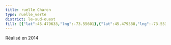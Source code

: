 ```yaml
---
title: ruelle Charon
type: ruelle_verte
district: le-sud-ouest
fill: [{"lat":45.479633,"lng":-73.55601},{"lat":45.479588,"lng":-73.55351}]
---
```


Réalisé en 2014